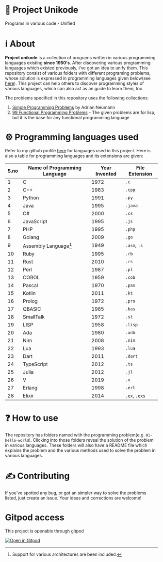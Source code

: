 # 🌌 Project Unikode
Programs in various code - Unified

# ℹ About
**Project unikode** is a collection of programs written in various programming languages existing **since 
1950's**. After discovering various programming languages which 
existed previously, i've got an idea to unify them. This repository consist of various folders with 
different programing problems, whose solution is expressed in 
programming languages given below(see [here](https://github.com/harishtpj/Project-Unikode#-programming-languages-used)). This project can help others to discover programming 
styles of various languages, which can also act as an guide to learn them, too.

The problems specified in this repository uses the following collections:
1. [Simple Programming Problems](https://adriann.github.io/programming_problems.html) by Adrian Neumann
2. [99 Functional Programming Problems](https://www.ic.unicamp.br/~meidanis/courses/mc336/problemas-lisp/L-99_Ninety-Nine_Lisp_Problems.html) - The given problems are for lisp, but it is the base for any functional programming language

# ⚙ Programming languages used
Refer to my github profile [here](https://github.com/harishtpj) for languages used in this project.
Here is also a table for programming languages and its extensions are given:

| S.no | Name of Programming Language | Year Invented | File Extension |
|------|-----------------------------|---------------|----------------|
| 1    | C                           | 1972          | `.c`           |
| 2    | C++                         | 1983          | `.cpp`         |
| 3    | Python                      | 1991          | `.py`          |
| 4    | Java                        | 1995          | `.java`        |
| 5    | C#                          | 2000          | `.cs`          |
| 6    | JavaScript                  | 1995          | `.js`          |
| 7    | PHP                         | 1995          | `.php`         |
| 8    | Golang                      | 2009          | `.go`          |
| 9    | Assembly Language[^1]       | 1949          | `.asm`, `.s`   |
| 10   | Ruby                        | 1995          | `.rb`          |
| 11   | Rust                        | 2010          | `.rs`          |
| 12   | Perl                        | 1987          | `.pl`          |
| 13   | COBOL                       | 1959          | `.cob`         |
| 14   | Pascal                      | 1970          | `.pas`         |
| 15   | Kotlin                      | 2011          | `.kt`          |
| 16   | Prolog                      | 1972          | `.pro`         |
| 17   | QBASIC                      | 1985          | `.bas`         |
| 18   | SmallTalk                   | 1972          | `.st`          |
| 19   | LISP                        | 1958          | `.lisp`        |
| 20   | Ada                         | 1980          | `.adb`         |
| 21   | Nim                         | 2008          | `.nim`         |
| 22   | Lua                         | 1993          | `.lua`         |
| 23   | Dart                        | 2011          | `.dart`        |
| 24   | TypeScript                  | 2012          | `.ts`          |
| 25   | Julia                       | 2012          | `.jl`          |
| 26   | V                           | 2019          | `.v`           |
| 27   | Erlang                      | 1998          | `.erl`         |
| 28   | Elixir                      | 2014          | `.ex`, `.exs`  |

[^1]: Support for various architectures are been included.

# ❓ How to use
The repository has folders named with the programming problem(e.g. `01-hello-world`). Clicking into those 
folders reveal the solution of the problem in various 
languages. These folders will also have a README file which explains the problem and the various methods 
used to solve the problem in various languages.

# ✍ Contributing
If you've spotted any bug, or got an simpler way to solve the problems listed, just create an issue. Your 
ideas and corrections are welcome!

# Gitpod access
This project is openable through gitpod

[![Open in Gitpod](https://gitpod.io/button/open-in-gitpod.svg)](https://gitpod.io/#https://github.com/harishtpj/Project-Unikode)
